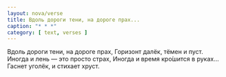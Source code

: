 ```yaml
---
layout: nova/verse
title: Вдоль дороги тени, на дороге прах...
caption: "* * *"
category: [ text, verses ]
---
```

Вдоль дороги тени, на дороге прах,
Горизонт далёк, тёмен и пуст.
Иногда и лень — это просто страх,
Иногда и время кро́шится в руках...
Гаснет уголёк, и стихает хруст.

